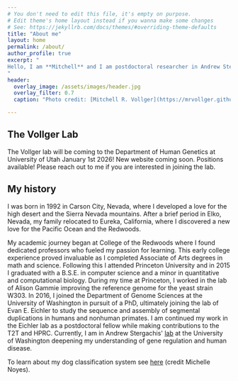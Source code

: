 ```yaml
---
# You don't need to edit this file, it's empty on purpose.
# Edit theme's home layout instead if you wanna make some changes
# See: https://jekyllrb.com/docs/themes/#overriding-theme-defaults
title: "About me"
layout: home
permalink: /about/
author_profile: true
excerpt: "
Hello, I am **Mitchell** and I am postdoctoral researcher in Andrew Stergachis' [lab](https://stergachislab.org/) at the University of Washington. 
"
header:
  overlay_image: /assets/images/header.jpg
  overlay_filter: 0.7
  caption: "Photo credit: [Mitchell R. Vollger](https://mrvollger.github.io/)"

---
```


## The Vollger Lab

The Vollger lab will be coming to the Department of Human Genetics at University of Utah January 1st 2026! New website coming soon. Positions available! Please reach out to me if you are interested in joining the lab.

## My history

I was born in 1992 in Carson City, Nevada, where I developed a love for the high desert and the Sierra Nevada mountains. After a brief period in Elko, Nevada, my family relocated to Eureka, California, where I discovered a new love for the Pacific Ocean and the Redwoods.

My academic journey began at College of the Redwoods where I found dedicated professors who fueled my passion for learning. This early college experience proved invaluable as I completed Associate of Arts degrees in math and science. Following this I attended Princeton University and in 2015 I graduated with a B.S.E. in computer science and a minor in quantitative and computational biology. During my time at Princeton, I worked in the lab of Alison Gammie improving the reference genome for the yeast strain W303. In 2016, I joined the Department of Genome Sciences at the University of Washington in pursuit of a PhD, ultimately joining the lab of Evan E. Eichler to study the sequence and assembly of segmental duplications in humans and nonhuman primates. I am continued my work in the Eichler lab as a postdoctoral fellow while making contributions to the T2T and HPRC. Currently, I am in Andrew Stergachis' [lab](https://stergachislab.org/) at the University of Washington deepening my understanding of gene regulation and human disease.

To learn about my dog classification system see [here](https://raw.githubusercontent.com/mrvollger/mrvollger.github.io/master/assets/images/DogClassifier.png) (credit Michelle Noyes).
